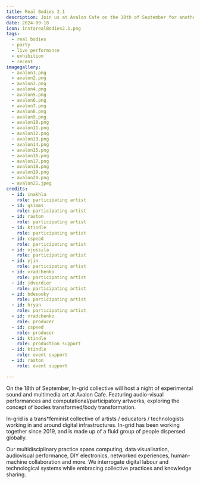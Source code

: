 ```yaml
---
title: Real Bodies 2.1
description: Join us at Avalon Cafe on the 18th of September for another night of experimental sound and art. Expect audio-visual performances and computational artworks, exploring the concept of bodily transformation.
date: 2024-09-18 
icon: instarealBodies2.1.png
tags:
  - real bodies
  - party
  - live performance
  - exhibition
  - recent
imagegallery: 
  - avalon1.png
  - avalon2.png
  - avalon3.png
  - avalon4.png
  - avalon5.png
  - avalon6.png
  - avalon7.png
  - avalon8.png
  - avalon9.png
  - avalon10.png
  - avalon11.png
  - avalon12.png
  - avalon13.png
  - avalon14.png
  - avalon15.png
  - avalon16.png
  - avalon17.png
  - avalon18.png
  - avalon19.png
  - avalon20.png
  - avalon21.jpeg
credits:
  - id: inakhla
    role: participating artist 
  - id: gsimms
    role: participating artist
  - id: raston
    role: participating artist
  - id: ktindle
    role: participating artist
  - id: cspeed
    role: participating artist
  - id: vjussila
    role: participating artist
  - id: yjin
    role: participating artist
  - id: vradchenko
    role: participating artist
  - id: jdverdier
    role: participating artist
  - id: bdesouky
    role: participating artist
  - id: hryan
    role: participating artist
  - id: vradchenko
    role: producer
  - id: cspeed
    role: producer
  - id: ktindle
    role: production support
  - id: ktindle
    role: event support
  - id: raston
    role: event support

---
```



On the 18th of September, In-grid collective will host a night of experimental sound and multimedia art at Avalon Cafe. Featuring audio-visual performances and computational/participatory artworks, exploring the concept of bodies transformed/body transformation.

In-grid is a trans*feminist collective of artists / educators / technologists working in and around digital infrastructures. In-grid has been working together since 2019, and is made up of a fluid group of people dispersed globally.

Our multidisciplinary practice spans computing, data visualisation, audiovisual performance, DIY electronics, networked experiences, human-machine collaboration and more. We interrogate digital labour and technological systems while embracing collective practices and knowledge sharing.